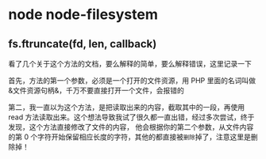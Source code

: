 # node node-filesystem

## fs.ftruncate(fd, len, callback)

看了几个关于这个方法的文档，要么解释的简单，要么解释错误，这里记录一下

首先，方法的第一个参数，必须是一个打开的文件资源，用 PHP 里面的名词叫做&文件资源句柄&，千万不要直接打开一个文件，会报错的

第二，我一直以为这个方法，是把读取出来的内容，截取其中的一段，再使用 read 方法读取出来。这个想法导致我试了很久都一直出错，经过多次尝试，终于发现，这个方法直接修改了文件的内容， 他会根据你的第二个参数，从文件内容的第 0 个字符开始保留相应长度的字符，其他的都直接被`删除`掉了，注意这里是删除掉！
